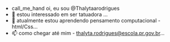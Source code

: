 -  call_me_hand 	 oi, eu sou @Thalytaarodrigues
- 👀 estou interessado em ser tatuadora ...
- 🌱 atualmente estou aprendendo pensamento computacional - html/Css...
- 📫 como chegar até mim - thalyta.rodrigues@escola.pr.gov.br...
